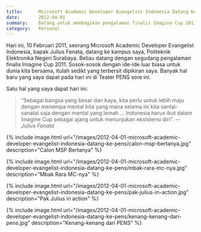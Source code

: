 ```yaml
---
title:      Microsoft Academic Developer Evangelist Indonesia Datang Ke PENS
date:       2012-04-01
summary:    Datang untuk membagikan pengalaman finalis Imagine Cup 2011
category: 	Personal
---
```


Hari ini, 10 Februari 2011, seorang Microsoft Academic Developer Evangelist Indonesia, bapak Julius Fenata, datang ke kampus saya, Politeknik Elektronika Negeri Surabaya. Beliau datang dengan segudang pengalaman finalis Imagine Cup 2011. Sosok-sosok dengan ide-ide luar biasa untuk dunia kita bersama, itulah sedikt yang terbersit dipikiran saya. Banyak hal baru yang saya dapat pada hari ini di Teater PENS sore ini.

Satu hal yang saya dapat hari ini:
> "Sebagai bangsa yang besar dan kaya, kita perlu untuk lebih maju dengan menempa mental kita yang mana selama ini kita santai-sanatai saja dengan mental yang lemah ... Indonesia harus ikut dalam Imagine Cup sebagai ajang untuk menunjukan eksistensi diri".
> -- <cite>Julius Fenata</cite>

{% include image.html url="/images/2012-04-01-microsoft-academic-developer-evangelist-indonesia-datang-ke-pens/calon-msp-bertanya.jpg" description="Calon MSP Bertanya" %}

{% include image.html url="/images/2012-04-01-microsoft-academic-developer-evangelist-indonesia-datang-ke-pens/mbak-rara-mc-nya.jpg" description="Mbak Rara MC-nya" %}

{% include image.html url="/images/2012-04-01-microsoft-academic-developer-evangelist-indonesia-datang-ke-pens/pak-julius-in-action.jpg" description="Pak Julius in action" %}

{% include image.html url="/images/2012-04-01-microsoft-academic-developer-evangelist-indonesia-datang-ke-pens/kenang-kenang-dari-pens.jpg" description="Kenang-kenang dari PENS" %}
